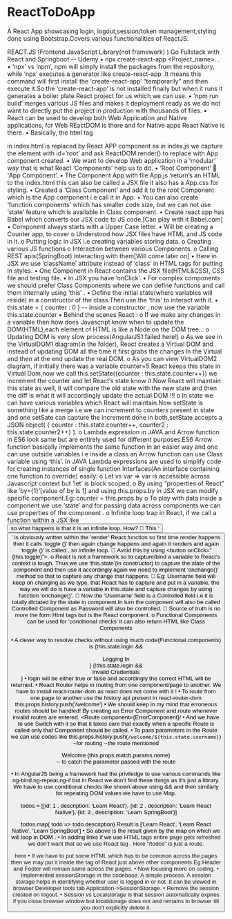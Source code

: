 # ReactToDoApp
A React App showcasing login, logout,session/token management,styling done using Bootstrap.Covers various functionalities of ReactJS. 

REACT.JS (Frontend JavaScript Library(not framework)  )
Go Fullstack with React and Springboot -- Udemy
•	npx create-react-app  <Project_name>… 
•	‘npx’  vs ‘npm’, npm will simply install the packages from the repository,  while ‘npx’ executes a generator like create-react-app .It means this command will first install the ‘create-react-app’ “temporarily” and then execute it.So the ‘create-react-app’ is not installed finally but when it runs it generates a boiler plate React project for us which we can use.
•	‘npm run build’ merges various JS files and makes it deployment ready as we do not want to directly put the project in production with thousands of files.
•	React can be used to develop both Web Application and Native applications, for Web REactDOM is there and for Native apps React Native is there.
•	Basically, the html tag <div id=’root’></div> in index.html is replaced by React APP component as in index.js we capture the element with id=’root’ and ask ReactDOM.render() to replace with App component created.
•	We want to develop Web application in a ‘modular’ way that is what React ‘Components’ help us to do.
•	‘Root Component’  ‘App Component’.
•	The Component App with file App.js ‘return’s an HTML to the index.html this can also be called a JSX file it also has a App.css for styling.
•	Created a ‘Class Component’ and add it to the root Component which is the App component i.e call it in App.
•	You can also create ‘function components’ which has smaller code size, but we can not use ‘state’  feature which is available in Class component.
•	Create react app has Babel which converts our JSX code to JS code.[Can play with it Babel.com]
•	Component always starts with a Upper Case letter.
•	Will be creating a Counter app, to cover 
o	Understood how JSX files have HTML and JS code in it.
o	Putting logic in JSX i.e creating variables storing data.
o	Creating various JS functions
o	Interaction between various Components.
o	Calling REST apis(SpringBoot) interacting with them[Will come later on]
•	Here in JSX we use ‘className’ attribute instead of ‘class’ in HTML tags for putting in styles.
•	One Component in React contains the JSX file(HTML&CSS), CSS file and testing file.
•	In JSX you have ‘onClick’.
•	For complex components we should prefer Class Components where we can define functions and call them internally using ’this’ .
•	Define the initial state(where variables will reside) in a constructor of the class.Then use the ‘this’ to interact with it.
•	this.state = {  counter : 0 }   --  inside a constructor , now use the variable this.state.counter
•	Behind the scenes React :
o	If we make any changes in a variable then how does Javascript know when to update the DOM(HTML),each element of HTML is like a Node on the DOM tree…
o	Updating DOM is very slow process(AngularJS1 failed here!)
o	As we see in the VirtualDOM1 diagram(in the folder), React creates a Virtual DOM and instead of updating DOM all the time it first grabs the changes in the Virtual and then at the end update the real DOM.
o	As you can view VirtualDOM2 diagram, if initially there was a variable counter=5 React keeps this state in Virtual Dom,now we call this.setState({counter : this.state.counter++}) we increment the counter and let React’s state know it.Now React will maintain this state as well, it will compare the old state with the new state and then the diff is what it will accordingly update the actual DOM !!!
o	In state we can have various variables which React will maintain.Now setState is something like a merge i.e we can increment to counters present in state and one setSate can capture the increment done in both,setState accepts a JSON object( { counter : this.state.counter++,  counter2 : this.state.counter2++} ).
o	Lambda expression in JAVA and  Arrow function in ES6 look same but are entirely used for different purposes.ES6 Arrow function basically implements the same function in an easier way and one can use outside variables i.e inside a class an Arrow function can use Class variable using ‘this’.  In JAVA Lambda expressions are used to simplify code for creating instances of single function Interfaces(An interface containing one function to override) easily.
o	Let vs var =>  var is accessible across Javascript context but ‘let’  is block scoped.
o	By using “properties of React”  like ‘by={1}’[value of by is 1] and using this.props.by in JSX we can modify specific component.Eg: counter + this.props.by
o	To play with data inside a component we use ‘state’ and for passing data across components we can use properties of the component .
o	Infinite loop trap in React, if we call a function within a JSX like 
<button onClick=”{this.toggle()}”/>  so what happens is that it is an infinite loop. How?
	This ‘<button>’ is obviously written within the ’render’ React function so first time render happens then it calls ‘toggle ()’ then again change happens and again it renders and again ‘toggle ()’ is called , so infinite loop.
	Avoid this by using <button onClick=” {this.toggle}”>.
o	React is not a framework so to capture/bind a variable to React’s context is tough. Thus we use ‘this.state’(in constructor) to capture the state of the component and then use it accordingly again we need to implement ‘onchange()’ method so that to capture any change that happens.
	Eg: Username field will keep on changing as we type, that React has to capture and put in a variable, the way we will do is have a variable in this.state and capture changes by using function ‘onchange()’.
	Now the ’Username’ field is a Controlled field i.e it is totally dictated by the state in component.In turn the component will also be called Controlled Component as Password will also be controlled.
	Source of truth is no more the form Html tags but is the React component.
o	Functional Components can be used for ‘conditional checks’ it can also return HTML like Class Components 
 

•	A clever way to resolve checks without using much code(Functional components) is 
{this.state.login && <div>Logging In</div>}
{!this.state.login && <div>Invalid Credentials</div>}
•	login will be either true or false and accordingly the correct HTML will be returned.
•	React Router helps in routing from one component/page to another. We have to install react-router-dom as react does not come with it !
•	To route from one page to another use the history api present in react-router-dom
this.props.history.push('/welcome')
•	We should keep in my mind that erroneous routes should be handled! By creating an Error Component and route whenever invalid routes are entered.
<Switch>
<Route path="/welcome" exact component={WelcomeComponent}/>
<Route component={ErrorComponent}/
</Switch> 
•	And we have to use Switch with it so that it takes care that exactly when a specific Route is called only that Component should be called.
•	To pass parameters in the Route we can use codes like 
this.props.history.push(`/welcome/${this.state.username}`) –for routing
<Route path="/welcome/:name" exact component={WelcomeComponent}/>--the route mentioned
<div>Welcome {this.props.match.params.name}</div>-- to catch the parameter passed with the route

•	In AngularJS being a framework had the priviledge to use various commands like ng-bind,ng-repeat,ng-if   but in React we don’t find these things as it’s just a library. We have to use conditional checks like shown above using && and then similarly for repeating DOM values we have to use Map. 

todos = [{id: 1 , description: 'Learn React'},
{id: 2 , description: 'Learn React Native'},
{id: 3 , description: 'Learn SpringBoot'}]

todos.map( todo => todo.description)
Result is ['Learn React', 'Learn React Native', 'Learn SpringBoot']
•	So above is the result given by the map on which we will loop in DOM .
•	In adding links if we use <a> HTML tags entire page gets refreshed we don’t want that so we use React <Link/> tag  . Here “/todos”  is just a route.
<Link to="/todos">here</Link>
•	If we have to put some HTML which has to be common across the pages then we may put it inside the <Router> tag of React just above other components.Eg:Header and Footer will remain same across the pages.
<Router>
   <HeaderComponent/>
      <Switch>
         <Route path="/" exact component={LoginComponent}/>
         <Route path="/login" exact component={LoginComponent}/>
<Route path="/welcome/:name" exact component={WelcomeComponent}/>
         <Route path="/todos" exact component={TodosComponent}/>
         <Route component={ErrorComponent}/>
      </Switch>  
   <FooterComponent/>
 </Router>
•	Now focusing more on coding.
•	Implemented sessionStorage in the codebase. A simple process. A session storage helps in identifying whether user is logged in or not .It can be viewed in browser Developer tools tab Application->SessionStorage.
•	Remove the session created on logout.
•	Session vs Localstorage is that session automatically expires if you close browser window but localstorage does not and remains in browser till you don’t explicitly delete it.

